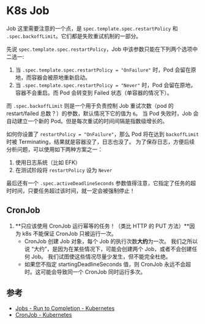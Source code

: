 # K8s Job 

Job 这里需要注意的一个点，是 `spec.template.spec.restartPolicy` 和 `.spec.backoffLimit`。它们都是失败重试机制的一部分。

先说 `spec.template.spec.restartPolicy`，Job 中该参数只能在下列两个选项中二选一:

1. 当 `.spec.template.spec.restartPolicy = "OnFailure"` 时，Pod 会留在原地，而容器会被原地重新启动。
2. 当 `.spec.template.spec.restartPolicy = "Never"` 时，Pod 会留在原地，容器不会重启。而 Pod 会转变到 Failed 状态（单容器的情况下）。

而 `.spec.backoffLimit` 则是一个用于负责控制 Job 重试次数（pod 的 restart/failed 总数？）的参数，默认情况下它的值为 `6`。
当 Pod 失败时，Job 会自动建立一个新的 Pod。但是每次重试的时间间隔是指数级增长的。

如何你设置了 `restartPolicy = "OnFailure"`，那么 Pod 将在达到 `backoffLimit` 时被 Terminating，结果就是容器没了，日志也没了。
为了保存日志，方便后续分析问题，可以使用如下两种方案之一：

1. 使用日志系统（比如 EFK）
1. 在测试阶段将 `restartPolicy` 设为 `Never`

最后还有一个 `.spec.activeDeadlineSeconds` 参数值得注意，它指定了任务的超时时间，只要任务超过该时间，就一定会被强制停止！

## CronJob

1. **只应该使用 CronJob 运行幂等的任务！（类比 HTTP 的 PUT 方法）**因为 k8s 不能保证 CronJob 只被运行一次。
   - CronJob 创建 Job 对象，每个 Job 的执行次数**大约**为一次。 我们之所以说 “大约”，是因为在某些情况下，可能会创建两个 Job，或者不会创建任何 Job。 我们试图使这些情况尽量少发生，但不能完全杜绝。
   - 如果您不指定 startingDeadlineSeconds 值，则 CronJob 永远不会超时。这可能会导致同一个 CronJob 同时运行多次。



## 参考

- [Jobs - Run to Completion - Kubernetes](https://kubernetes.io/docs/concepts/workloads/controllers/jobs-run-to-completion/)
- [CronJob - Kubernetes](https://kubernetes.io/zh/docs/concepts/workloads/controllers/cron-jobs/)